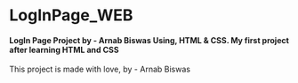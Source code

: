 # LogInPage_WEB
<h4>
  LogIn Page Project by - Arnab Biswas Using, HTML & CSS.
  My first project after learning HTML and CSS 
</h4>
This project is made with love, by - Arnab Biswas
